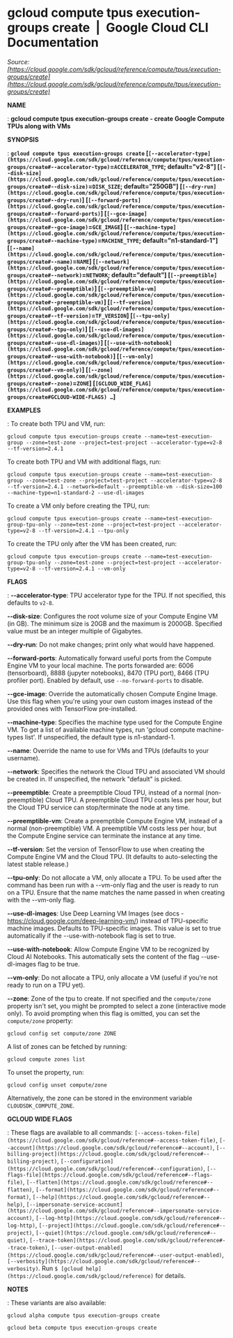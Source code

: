 # gcloud compute tpus execution-groups create  |  Google Cloud CLI Documentation

*Source: [https://cloud.google.com/sdk/gcloud/reference/compute/tpus/execution-groups/create](https://cloud.google.com/sdk/gcloud/reference/compute/tpus/execution-groups/create)*

**NAME**

: **gcloud compute tpus execution-groups create - create Google Compute TPUs along with VMs**

**SYNOPSIS**

: **`gcloud compute tpus execution-groups create` [`[--accelerator-type](https://cloud.google.com/sdk/gcloud/reference/compute/tpus/execution-groups/create#--accelerator-type)`=`ACCELERATOR_TYPE`; default="v2-8"] [`[--disk-size](https://cloud.google.com/sdk/gcloud/reference/compute/tpus/execution-groups/create#--disk-size)`=`DISK_SIZE`; default="250GB"] [`[--dry-run](https://cloud.google.com/sdk/gcloud/reference/compute/tpus/execution-groups/create#--dry-run)`] [`[--forward-ports](https://cloud.google.com/sdk/gcloud/reference/compute/tpus/execution-groups/create#--forward-ports)`] [`[--gce-image](https://cloud.google.com/sdk/gcloud/reference/compute/tpus/execution-groups/create#--gce-image)`=`GCE_IMAGE`] [`[--machine-type](https://cloud.google.com/sdk/gcloud/reference/compute/tpus/execution-groups/create#--machine-type)`=`MACHINE_TYPE`; default="n1-standard-1"] [`[--name](https://cloud.google.com/sdk/gcloud/reference/compute/tpus/execution-groups/create#--name)`=`NAME`] [`[--network](https://cloud.google.com/sdk/gcloud/reference/compute/tpus/execution-groups/create#--network)`=`NETWORK`; default="default"] [`[--preemptible](https://cloud.google.com/sdk/gcloud/reference/compute/tpus/execution-groups/create#--preemptible)`] [`[--preemptible-vm](https://cloud.google.com/sdk/gcloud/reference/compute/tpus/execution-groups/create#--preemptible-vm)`] [`[--tf-version](https://cloud.google.com/sdk/gcloud/reference/compute/tpus/execution-groups/create#--tf-version)`=`TF_VERSION`] [`[--tpu-only](https://cloud.google.com/sdk/gcloud/reference/compute/tpus/execution-groups/create#--tpu-only)`] [`[--use-dl-images](https://cloud.google.com/sdk/gcloud/reference/compute/tpus/execution-groups/create#--use-dl-images)`] [`[--use-with-notebook](https://cloud.google.com/sdk/gcloud/reference/compute/tpus/execution-groups/create#--use-with-notebook)`] [`[--vm-only](https://cloud.google.com/sdk/gcloud/reference/compute/tpus/execution-groups/create#--vm-only)`] [`[--zone](https://cloud.google.com/sdk/gcloud/reference/compute/tpus/execution-groups/create#--zone)`=`ZONE`] [`[GCLOUD_WIDE_FLAG](https://cloud.google.com/sdk/gcloud/reference/compute/tpus/execution-groups/create#GCLOUD-WIDE-FLAGS) …`]**

**EXAMPLES**

: To create both TPU and VM, run:

```
gcloud compute tpus execution-groups create --name=test-execution-group --zone=test-zone --project=test-project --accelerator-type=v2-8 --tf-version=2.4.1
```

To create both TPU and VM with additional flags, run:

```
gcloud compute tpus execution-groups create --name=test-execution-group --zone=test-zone --project=test-project --accelerator-type=v2-8 --tf-version=2.4.1 --network=default --preemptible-vm --disk-size=100 --machine-type=n1-standard-2 --use-dl-images
```

To create a VM only before creating the TPU, run:

```
gcloud compute tpus execution-groups create --name=test-execution-group-tpu-only --zone=test-zone --project=test-project --accelerator-type=v2-8 --tf-version=2.4.1 --tpu-only
```

To create the TPU only after the VM has been created, run:

```
gcloud compute tpus execution-groups create --name=test-execution-group-tpu-only --zone=test-zone --project=test-project --accelerator-type=v2-8 --tf-version=2.4.1 --vm-only
```

**FLAGS**

: **--accelerator-type**:
TPU accelerator type for the TPU. If not specified, this defaults to
`v2-8`.

**--disk-size**:
Configures the root volume size of your Compute Engine VM (in GB). The minimum
size is 20GB and the maximum is 2000GB. Specified value must be an integer
multiple of Gigabytes.

**--dry-run**:
Do not make changes; print only what would have happened.

**--forward-ports**:
Automatically forward useful ports from the Compute Engine VM to your local
machine. The ports forwarded are: 6006 (tensorboard), 8888 (jupyter notebooks),
8470 (TPU port), 8466 (TPU profiler port).
Enabled by default, use `--no-forward-ports` to disable.

**--gce-image**:
Override the automatically chosen Compute Engine Image. Use this flag when
you're using your own custom images instead of the provided ones with TensorFlow
pre-installed.

**--machine-type**:
Specifies the machine type used for the Compute Engine VM. To get a list of
available machine types, run 'gcloud compute machine-types list'. If
unspecified, the default type is n1-standard-1.

**--name**:
Override the name to use for VMs and TPUs (defaults to your username).

**--network**:
Specifies the network the Cloud TPU and associated VM should be created in. If
unspecified, the network "default" is picked.

**--preemptible**:
Create a preemptible Cloud TPU, instead of a normal (non-preemptible) Cloud TPU.
A preemptible Cloud TPU costs less per hour, but the Cloud TPU service can
stop/terminate the node at any time.

**--preemptible-vm**:
Create a preemptible Compute Engine VM, instead of a normal (non-preemptible)
VM. A preemptible VM costs less per hour, but the Compute Engine service can
terminate the instance at any time.

**--tf-version**:
Set the version of TensorFlow to use when creating the Compute Engine VM and the
Cloud TPU. (It defaults to auto-selecting the latest stable release.)

**--tpu-only**:
Do not allocate a VM, only allocate a TPU. To be used after the command has been
run with a --vm-only flag and the user is ready to run on a TPU. Ensure that the
name matches the name passed in when creating with the --vm-only flag.

**--use-dl-images**:
Use Deep Learning VM Images (see docs -
https://cloud.google.com/deep-learning-vm/) instead of TPU-specific machine
images. Defaults to TPU-specific images. This value is set to true automatically
if the --use-with-notebook flag is set to true.

**--use-with-notebook**:
Allow Compute Engine VM to be recognized by Cloud AI Notebooks. This
automatically sets the content of the flag --use-dl-images flag to be true.

**--vm-only**:
Do not allocate a TPU, only allocate a VM (useful if you're not ready to run on
a TPU yet).

**--zone**:
Zone of the tpu to create. If not specified and the
``compute/zone`` property isn't set, you might
be prompted to select a zone (interactive mode only).
To avoid prompting when this flag is omitted, you can set the
``compute/zone`` property:

```
gcloud config set compute/zone ZONE
```

A list of zones can be fetched by running:

```
gcloud compute zones list
```

To unset the property, run:

```
gcloud config unset compute/zone
```

Alternatively, the zone can be stored in the environment variable
``CLOUDSDK_COMPUTE_ZONE``.

**GCLOUD WIDE FLAGS**

: These flags are available to all commands: `[--access-token-file](https://cloud.google.com/sdk/gcloud/reference#--access-token-file)`,
`[--account](https://cloud.google.com/sdk/gcloud/reference#--account)`, `[--billing-project](https://cloud.google.com/sdk/gcloud/reference#--billing-project)`,
`[--configuration](https://cloud.google.com/sdk/gcloud/reference#--configuration)`,
`[--flags-file](https://cloud.google.com/sdk/gcloud/reference#--flags-file)`,
`[--flatten](https://cloud.google.com/sdk/gcloud/reference#--flatten)`, `[--format](https://cloud.google.com/sdk/gcloud/reference#--format)`, `[--help](https://cloud.google.com/sdk/gcloud/reference#--help)`, `[--impersonate-service-account](https://cloud.google.com/sdk/gcloud/reference#--impersonate-service-account)`,
`[--log-http](https://cloud.google.com/sdk/gcloud/reference#--log-http)`,
`[--project](https://cloud.google.com/sdk/gcloud/reference#--project)`, `[--quiet](https://cloud.google.com/sdk/gcloud/reference#--quiet)`, `[--trace-token](https://cloud.google.com/sdk/gcloud/reference#--trace-token)`, `[--user-output-enabled](https://cloud.google.com/sdk/gcloud/reference#--user-output-enabled)`,
`[--verbosity](https://cloud.google.com/sdk/gcloud/reference#--verbosity)`.
Run `$ [gcloud help](https://cloud.google.com/sdk/gcloud/reference)` for details.

**NOTES**

: These variants are also available:

```
gcloud alpha compute tpus execution-groups create
```

```
gcloud beta compute tpus execution-groups create
```